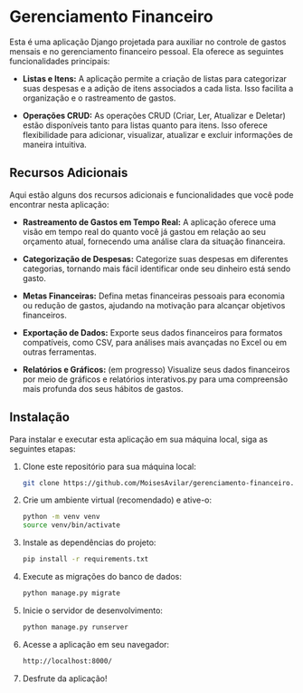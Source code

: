 # Gerenciamento Financeiro

Esta é uma aplicação Django projetada para auxiliar no controle de gastos mensais e no gerenciamento financeiro pessoal. Ela oferece as seguintes funcionalidades principais:

- **Listas e Itens:** A aplicação permite a criação de listas para categorizar suas despesas e a adição de itens associados a cada lista. Isso facilita a organização e o rastreamento de gastos.

- **Operações CRUD:** As operações CRUD (Criar, Ler, Atualizar e Deletar) estão disponíveis tanto para listas quanto para itens. Isso oferece flexibilidade para adicionar, visualizar, atualizar e excluir informações de maneira intuitiva.

## Recursos Adicionais

Aqui estão alguns dos recursos adicionais e funcionalidades que você pode encontrar nesta aplicação:

- **Rastreamento de Gastos em Tempo Real:** A aplicação oferece uma visão em tempo real do quanto você já gastou em relação ao seu orçamento atual, fornecendo uma análise clara da situação financeira.

- **Categorização de Despesas:** Categorize suas despesas em diferentes categorias, tornando mais fácil identificar onde seu dinheiro está sendo gasto.

- **Metas Financeiras:** Defina metas financeiras pessoais para economia ou redução de gastos, ajudando na motivação para alcançar objetivos financeiros.

- **Exportação de Dados:** Exporte seus dados financeiros para formatos compatíveis, como CSV, para análises mais avançadas no Excel ou em outras ferramentas.

- **Relatórios e Gráficos:** (em progresso) Visualize seus dados financeiros por meio de gráficos e relatórios interativos.py para uma compreensão mais profunda dos seus hábitos de gastos.

## Instalação

Para instalar e executar esta aplicação em sua máquina local, siga as seguintes etapas:

1. Clone este repositório para sua máquina local:

   ```bash
   git clone https://github.com/MoisesAvilar/gerenciamento-financeiro.git

2. Crie um ambiente virtual (recomendado) e ative-o:

    ```bash
    python -m venv venv
    source venv/bin/activate

3. Instale as dependências do projeto:

    ```bash
    pip install -r requirements.txt

4. Execute as migrações do banco de dados:

    ```bash
    python manage.py migrate

5. Inicie o servidor de desenvolvimento:

    ```bash
    python manage.py runserver

6. Acesse a aplicação em seu navegador:
    
    ```bash
    http://localhost:8000/

7. Desfrute da aplicação!
